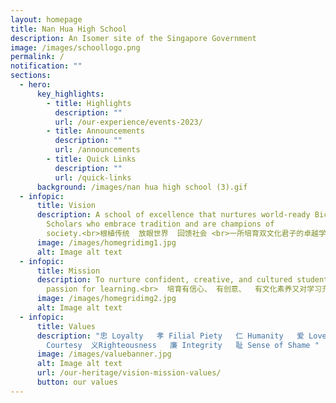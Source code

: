 ```yaml
---
layout: homepage
title: Nan Hua High School
description: An Isomer site of the Singapore Government
image: /images/schoollogo.png
permalink: /
notification: ""
sections:
  - hero:
      key_highlights:
        - title: Highlights
          description: ""
          url: /our-experience/events-2023/
        - title: Announcements
          description: ""
          url: /announcements
        - title: Quick Links
          description: ""
          url: /quick-links
      background: /images/nan hua high school (3).gif
  - infopic:
      title: Vision
      description: A school of excellence that nurtures world-ready Bicultural
        Scholars who embrace tradition and are champions of
        society.<br>根植传统  放眼世界  回馈社会 <br>一所培育双文化君子的卓越学校。
      image: /images/homegridimg1.jpg
      alt: Image alt text
  - infopic:
      title: Mission
      description: To nurture confident, creative, and cultured students with a
        passion for learning.<br>  培育有信心、 有创意、  有文化素养又对学习充满热忱的学生。
      image: /images/homegridimg2.jpg
      alt: Image alt text
  - infopic:
      title: Values
      description: "忠 Loyalty   孝 Filial Piety   仁 Humanity   爱 Love   礼
        Courtesy  义Righteousness   廉 Integrity   耻 Sense of Shame "
      image: /images/valuebanner.jpg
      alt: Image alt text
      url: /our-heritage/vision-mission-values/
      button: our values
---
```


